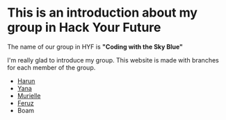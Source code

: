 # This is an introduction about my group in Hack Your Future

The name of our group in HYF is **"Coding with the Sky Blue"**

I'm really glad to introduce my group. This website is made with branches for each member of the group.

- [Harun](./harun.md)
- [Yana](./yana.md)
- [Murielle](./murielle.md)
- [Feruz](./feruz.md)
- Boam
